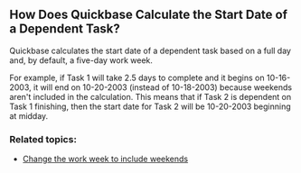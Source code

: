 ## How Does Quickbase Calculate the Start Date of a Dependent Task?

Quickbase calculates the start date of a dependent task based on a full day and, by default, a five-day work week.

For example, if Task 1 will take 2.5 days to complete and it begins on 10-16-2003, it will end on 10-20-2003 (instead of 10-18-2003) because weekends aren't included in the calculation. This means that if Task 2 is dependent on Task 1 finishing, then the start date for Task 2 will be 10-20-2003 beginning at midday.

### Related topics:

-   [Change the work week to include weekends](https://quickbase.zendesk.com/hc/en-us/articles/4570297141908-How-Do-I-Change-the-Work-Week-to-Include-Weekends-)